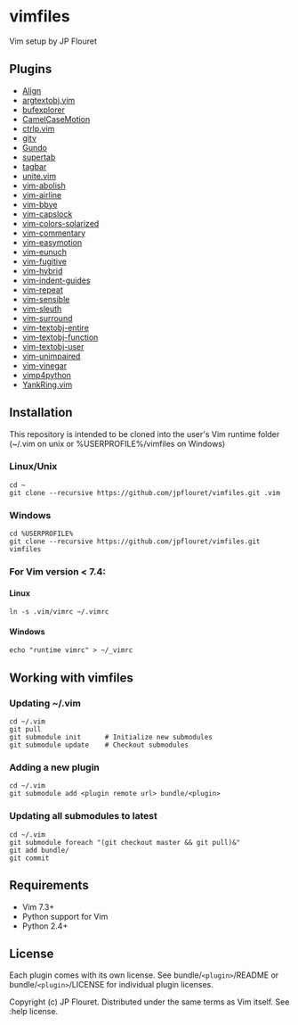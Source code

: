 # vimfiles

Vim setup by JP Flouret

## Plugins

* [Align](https://github.com/vim-scripts/Align.git)
* [argtextobj.vim](https://github.com/vim-scripts/argtextobj.vim.git)
* [bufexplorer](https://github.com/jlanzarotta/bufexplorer.git)
* [CamelCaseMotion](https://github.com/bkad/CamelCaseMotion.git)
* [ctrlp.vim](https://github.com/kien/ctrlp.vim.git)
* [gitv](https://github.com/gregsexton/gitv.git)
* [Gundo](https://github.com/vim-scripts/Gundo.git)
* [supertab](https://github.com/ervandew/supertab.git)
* [tagbar](https://github.com/majutsushi/tagbar.git)
* [unite.vim](https://github.com/Shougo/unite.vim.git)
* [vim-abolish](https://github.com/tpope/vim-abolish.git)
* [vim-airline](https://github.com/bling/vim-airline.git)
* [vim-bbye](https://github.com/moll/vim-bbye.git)
* [vim-capslock](https://github.com/tpope/vim-capslock.git)
* [vim-colors-solarized](https://github.com/altercation/vim-colors-solarized.git)
* [vim-commentary](https://github.com/tpope/vim-commentary.git)
* [vim-easymotion](https://github.com/Lokaltog/vim-easymotion.git)
* [vim-eunuch](https://github.com/tpope/vim-eunuch.git)
* [vim-fugitive](https://github.com/tpope/vim-fugitive.git)
* [vim-hybrid](https://github.com/w0ng/vim-hybrid.git)
* [vim-indent-guides](https://github.com/nathanaelkane/vim-indent-guides.git)
* [vim-repeat](https://github.com/tpope/vim-repeat.git)
* [vim-sensible](https://github.com/tpope/vim-sensible.git)
* [vim-sleuth](https://github.com/tpope/vim-sleuth.git)
* [vim-surround](https://github.com/tpope/vim-surround.git)
* [vim-textobj-entire](https://github.com/kana/vim-textobj-entire.git)
* [vim-textobj-function](https://github.com/kana/vim-textobj-function.git)
* [vim-textobj-user](https://github.com/kana/vim-textobj-user.git)
* [vim-unimpaired](https://github.com/tpope/vim-unimpaired.git)
* [vim-vinegar](https://github.com/tpope/vim-vinegar.git)
* [vimp4python](https://github.com/jpflouret/vimp4python.git)
* [YankRing.vim](https://github.com/vim-scripts/YankRing.vim.git)

## Installation

This repository is intended to be cloned into the user's Vim runtime folder
(~/.vim on unix or %USERPROFILE%/vimfiles on Windows)

### Linux/Unix

    cd ~
    git clone --recursive https://github.com/jpflouret/vimfiles.git .vim

### Windows

    cd %USERPROFILE%
    git clone --recursive https://github.com/jpflouret/vimfiles.git vimfiles

### For Vim version < 7.4:

#### Linux
    ln -s .vim/vimrc ~/.vimrc

#### Windows
    echo "runtime vimrc" > ~/_vimrc


## Working with vimfiles

### Updating ~/.vim

    cd ~/.vim
    git pull
    git submodule init      # Initialize new submodules
    git submodule update    # Checkout submodules

### Adding a new plugin

    cd ~/.vim
    git submodule add <plugin remote url> bundle/<plugin>

### Updating all submodules to latest

    cd ~/.vim
    git submodule foreach "(git checkout master && git pull)&"
    git add bundle/
    git commit

## Requirements

* Vim 7.3+
* Python support for Vim
* Python 2.4+

## License
Each plugin comes with its own license. See bundle/`<plugin>`/README or bundle/`<plugin>`/LICENSE
for individual plugin licenses.

Copyright (c) JP Flouret. Distributed under the same terms as Vim itself.
See :help license.
